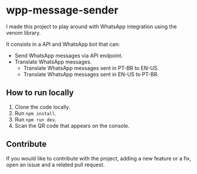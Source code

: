# wpp-message-sender

I made this project to play around with WhatsApp integration using the venom library.

It consists in a API and WhatsApp bot that can:
- Send WhatsApp messages via API endpoint.
- Translate WhatsApp messages.
    - Translate WhatsApp messages sent in PT-BR to EN-US.
    - Translate WhatsApp messages sent in EN-US to PT-BR.


## How to run locally

1. Clone the code locally.
2. Run ``` npm install ```.
3. Run ```npm run dev```.
4. Scan the QR code that appears on the console.

## Contribute

If you would like to contribute with the project, adding a new feature or a fix, open an issue and a related pull request.
